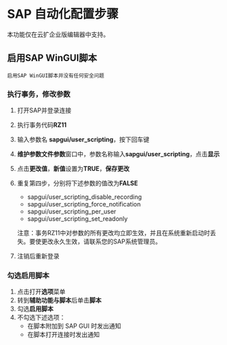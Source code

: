 # SAP 自动化配置步骤

本功能仅在云扩企业版编辑器中支持。

## 启用SAP WinGUI脚本 
`启用SAP WinGUI脚本并没有任何安全问题`
### 执行事务，修改参数
1. 打开SAP并登录连接
2. 执行事务代码**RZ11**
3. 输入参数名 **sapgui/user_scripting**，按下回车键
4. **维护参数文件参数**窗口中，参数名称输入**sapgui/user_scripting**，点击**显示**
5. 点击**更改值**，**新值**设置为**TRUE**，**保存更改**
5. 重复第四步，分别将下述参数的值改为**FALSE**
    - sapgui/user\_scripting\_disable\_recording
    - sapgui/user\_scripting\_force\_notification
    - sapgui/user\_scripting\_per\_user
    - sapgui/user\_scripting\_set\_readonly

    注意：事务RZ11中对参数的所有更改均立即生效，并且在系统重新启动时丢失。要使更改永久生效，请联系您的SAP系统管理员。

6. 注销后重新登录 

### 勾选启用脚本 
1. 点击打开**选项**菜单
2. 转到**辅助功能与脚本**后单击**脚本**
3. 勾选**启用脚本**
4. 不勾选下述选项：
    - 在脚本附加到 SAP GUI 时发出通知
    - 在脚本打开连接时发出通知





